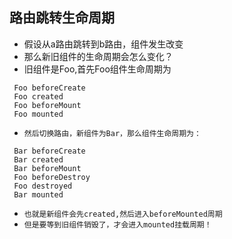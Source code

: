 ## 路由跳转生命周期
* 假设从a路由跳转到b路由，组件发生改变
* 那么新旧组件的生命周期会怎么变化？
* 旧组件是Foo,首先Foo组件生命周期为
```text
 Foo beforeCreate
 Foo created
 Foo beforeMount
 Foo mounted
```
* `然后切换路由，新组件为Bar，那么组件生命周期为：`
```text
 Bar beforeCreate
 Bar created
 Bar beforeMount
 Foo beforeDestroy
 Foo destroyed
 Bar mounted
```
* `也就是新组件会先created,然后进入beforeMounted周期`
* `但是要等到旧组件销毁了，才会进入mounted挂载周期！`
